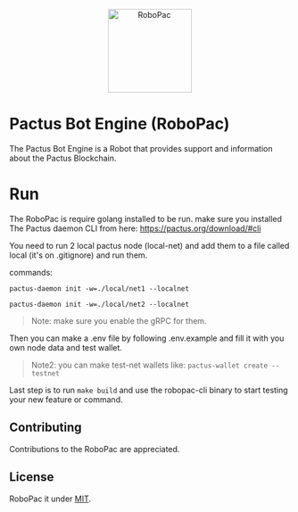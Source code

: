 <p align="center">
    <img alt="RoboPac" src="./assets/robopac.png" width="150" height="150" />
</p>

# Pactus Bot Engine (RoboPac)

The Pactus Bot Engine is a Robot that provides support and information about the Pactus Blockchain.

# Run

The RoboPac is require golang installed to be run. make sure you installed The Pactus daemon CLI from here:
https://pactus.org/download/#cli

You need to run 2 local pactus node (local-net) and add them to a file called local (it's on .gitignore) and run them. 

commands:

```pactus-daemon init -w=./local/net1 --localnet```

```pactus-daemon init -w=./local/net2 --localnet```

> Note: make sure you enable the gRPC for them.

Then you can make a .env file by following .env.example and fill it with you own node data and test wallet.

> Note2: you can make test-net wallets like: `pactus-wallet create --testnet`


Last step is to run `make build` and use the robopac-cli binary to start testing your new feature or command.

## Contributing

Contributions to the RoboPac are appreciated.

## License

RoboPac it under [MIT](./LICENSE).
